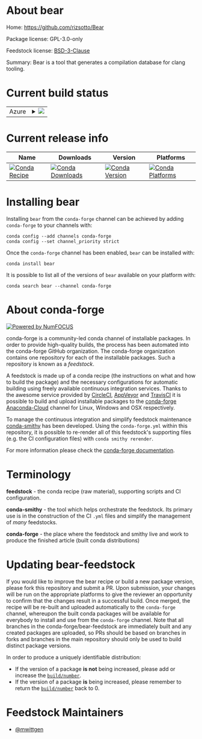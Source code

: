 About bear
==========

Home: https://github.com/rizsotto/Bear

Package license: GPL-3.0-only

Feedstock license: [BSD-3-Clause](https://github.com/conda-forge/bear-feedstock/blob/master/LICENSE.txt)

Summary: Bear is a tool that generates a compilation database for clang tooling.

Current build status
====================


<table>
    
  <tr>
    <td>Azure</td>
    <td>
      <details>
        <summary>
          <a href="https://dev.azure.com/conda-forge/feedstock-builds/_build/latest?definitionId=14698&branchName=master">
            <img src="https://dev.azure.com/conda-forge/feedstock-builds/_apis/build/status/bear-feedstock?branchName=master">
          </a>
        </summary>
        <table>
          <thead><tr><th>Variant</th><th>Status</th></tr></thead>
          <tbody><tr>
              <td>linux_64_grpc_cpp1.43</td>
              <td>
                <a href="https://dev.azure.com/conda-forge/feedstock-builds/_build/latest?definitionId=14698&branchName=master">
                  <img src="https://dev.azure.com/conda-forge/feedstock-builds/_apis/build/status/bear-feedstock?branchName=master&jobName=linux&configuration=linux_64_grpc_cpp1.43" alt="variant">
                </a>
              </td>
            </tr><tr>
              <td>linux_64_grpc_cpp1.44</td>
              <td>
                <a href="https://dev.azure.com/conda-forge/feedstock-builds/_build/latest?definitionId=14698&branchName=master">
                  <img src="https://dev.azure.com/conda-forge/feedstock-builds/_apis/build/status/bear-feedstock?branchName=master&jobName=linux&configuration=linux_64_grpc_cpp1.44" alt="variant">
                </a>
              </td>
            </tr><tr>
              <td>linux_aarch64_grpc_cpp1.43</td>
              <td>
                <a href="https://dev.azure.com/conda-forge/feedstock-builds/_build/latest?definitionId=14698&branchName=master">
                  <img src="https://dev.azure.com/conda-forge/feedstock-builds/_apis/build/status/bear-feedstock?branchName=master&jobName=linux&configuration=linux_aarch64_grpc_cpp1.43" alt="variant">
                </a>
              </td>
            </tr><tr>
              <td>linux_aarch64_grpc_cpp1.44</td>
              <td>
                <a href="https://dev.azure.com/conda-forge/feedstock-builds/_build/latest?definitionId=14698&branchName=master">
                  <img src="https://dev.azure.com/conda-forge/feedstock-builds/_apis/build/status/bear-feedstock?branchName=master&jobName=linux&configuration=linux_aarch64_grpc_cpp1.44" alt="variant">
                </a>
              </td>
            </tr><tr>
              <td>osx_64_grpc_cpp1.43</td>
              <td>
                <a href="https://dev.azure.com/conda-forge/feedstock-builds/_build/latest?definitionId=14698&branchName=master">
                  <img src="https://dev.azure.com/conda-forge/feedstock-builds/_apis/build/status/bear-feedstock?branchName=master&jobName=osx&configuration=osx_64_grpc_cpp1.43" alt="variant">
                </a>
              </td>
            </tr><tr>
              <td>osx_64_grpc_cpp1.44</td>
              <td>
                <a href="https://dev.azure.com/conda-forge/feedstock-builds/_build/latest?definitionId=14698&branchName=master">
                  <img src="https://dev.azure.com/conda-forge/feedstock-builds/_apis/build/status/bear-feedstock?branchName=master&jobName=osx&configuration=osx_64_grpc_cpp1.44" alt="variant">
                </a>
              </td>
            </tr><tr>
              <td>osx_arm64_grpc_cpp1.43</td>
              <td>
                <a href="https://dev.azure.com/conda-forge/feedstock-builds/_build/latest?definitionId=14698&branchName=master">
                  <img src="https://dev.azure.com/conda-forge/feedstock-builds/_apis/build/status/bear-feedstock?branchName=master&jobName=osx&configuration=osx_arm64_grpc_cpp1.43" alt="variant">
                </a>
              </td>
            </tr><tr>
              <td>osx_arm64_grpc_cpp1.44</td>
              <td>
                <a href="https://dev.azure.com/conda-forge/feedstock-builds/_build/latest?definitionId=14698&branchName=master">
                  <img src="https://dev.azure.com/conda-forge/feedstock-builds/_apis/build/status/bear-feedstock?branchName=master&jobName=osx&configuration=osx_arm64_grpc_cpp1.44" alt="variant">
                </a>
              </td>
            </tr>
          </tbody>
        </table>
      </details>
    </td>
  </tr>
</table>

Current release info
====================

| Name | Downloads | Version | Platforms |
| --- | --- | --- | --- |
| [![Conda Recipe](https://img.shields.io/badge/recipe-bear-green.svg)](https://anaconda.org/conda-forge/bear) | [![Conda Downloads](https://img.shields.io/conda/dn/conda-forge/bear.svg)](https://anaconda.org/conda-forge/bear) | [![Conda Version](https://img.shields.io/conda/vn/conda-forge/bear.svg)](https://anaconda.org/conda-forge/bear) | [![Conda Platforms](https://img.shields.io/conda/pn/conda-forge/bear.svg)](https://anaconda.org/conda-forge/bear) |

Installing bear
===============

Installing `bear` from the `conda-forge` channel can be achieved by adding `conda-forge` to your channels with:

```
conda config --add channels conda-forge
conda config --set channel_priority strict
```

Once the `conda-forge` channel has been enabled, `bear` can be installed with:

```
conda install bear
```

It is possible to list all of the versions of `bear` available on your platform with:

```
conda search bear --channel conda-forge
```


About conda-forge
=================

[![Powered by
NumFOCUS](https://img.shields.io/badge/powered%20by-NumFOCUS-orange.svg?style=flat&colorA=E1523D&colorB=007D8A)](https://numfocus.org)

conda-forge is a community-led conda channel of installable packages.
In order to provide high-quality builds, the process has been automated into the
conda-forge GitHub organization. The conda-forge organization contains one repository
for each of the installable packages. Such a repository is known as a *feedstock*.

A feedstock is made up of a conda recipe (the instructions on what and how to build
the package) and the necessary configurations for automatic building using freely
available continuous integration services. Thanks to the awesome service provided by
[CircleCI](https://circleci.com/), [AppVeyor](https://www.appveyor.com/)
and [TravisCI](https://travis-ci.com/) it is possible to build and upload installable
packages to the [conda-forge](https://anaconda.org/conda-forge)
[Anaconda-Cloud](https://anaconda.org/) channel for Linux, Windows and OSX respectively.

To manage the continuous integration and simplify feedstock maintenance
[conda-smithy](https://github.com/conda-forge/conda-smithy) has been developed.
Using the ``conda-forge.yml`` within this repository, it is possible to re-render all of
this feedstock's supporting files (e.g. the CI configuration files) with ``conda smithy rerender``.

For more information please check the [conda-forge documentation](https://conda-forge.org/docs/).

Terminology
===========

**feedstock** - the conda recipe (raw material), supporting scripts and CI configuration.

**conda-smithy** - the tool which helps orchestrate the feedstock.
                   Its primary use is in the construction of the CI ``.yml`` files
                   and simplify the management of *many* feedstocks.

**conda-forge** - the place where the feedstock and smithy live and work to
                  produce the finished article (built conda distributions)


Updating bear-feedstock
=======================

If you would like to improve the bear recipe or build a new
package version, please fork this repository and submit a PR. Upon submission,
your changes will be run on the appropriate platforms to give the reviewer an
opportunity to confirm that the changes result in a successful build. Once
merged, the recipe will be re-built and uploaded automatically to the
`conda-forge` channel, whereupon the built conda packages will be available for
everybody to install and use from the `conda-forge` channel.
Note that all branches in the conda-forge/bear-feedstock are
immediately built and any created packages are uploaded, so PRs should be based
on branches in forks and branches in the main repository should only be used to
build distinct package versions.

In order to produce a uniquely identifiable distribution:
 * If the version of a package **is not** being increased, please add or increase
   the [``build/number``](https://docs.conda.io/projects/conda-build/en/latest/resources/define-metadata.html#build-number-and-string).
 * If the version of a package **is** being increased, please remember to return
   the [``build/number``](https://docs.conda.io/projects/conda-build/en/latest/resources/define-metadata.html#build-number-and-string)
   back to 0.

Feedstock Maintainers
=====================

* [@mwittgen](https://github.com/mwittgen/)

